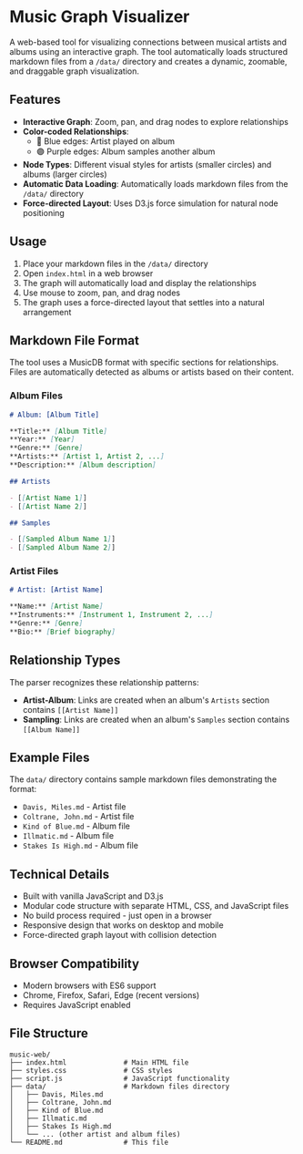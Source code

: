# Music Graph Visualizer

A web-based tool for visualizing connections between musical artists and albums using an interactive graph. The tool automatically loads structured markdown files from a `/data/` directory and creates a dynamic, zoomable, and draggable graph visualization.

## Features

- **Interactive Graph**: Zoom, pan, and drag nodes to explore relationships
- **Color-coded Relationships**:
  - 🔵 Blue edges: Artist played on album
  - 🟣 Purple edges: Album samples another album
- **Node Types**: Different visual styles for artists (smaller circles) and albums (larger circles)
- **Automatic Data Loading**: Automatically loads markdown files from the `/data/` directory
- **Force-directed Layout**: Uses D3.js force simulation for natural node positioning

## Usage

1. Place your markdown files in the `/data/` directory
2. Open `index.html` in a web browser
3. The graph will automatically load and display the relationships
4. Use mouse to zoom, pan, and drag nodes
5. The graph uses a force-directed layout that settles into a natural arrangement

## Markdown File Format

The tool uses a MusicDB format with specific sections for relationships. Files are automatically detected as albums or artists based on their content.

### Album Files
```markdown
# Album: [Album Title]

**Title:** [Album Title]
**Year:** [Year]
**Genre:** [Genre]
**Artists:** [Artist 1, Artist 2, ...]
**Description:** [Album description]

## Artists

- [[Artist Name 1]]
- [[Artist Name 2]]

## Samples

- [[Sampled Album Name 1]]
- [[Sampled Album Name 2]]
```

### Artist Files
```markdown
# Artist: [Artist Name]

**Name:** [Artist Name]
**Instruments:** [Instrument 1, Instrument 2, ...]
**Genre:** [Genre]
**Bio:** [Brief biography]
```

## Relationship Types

The parser recognizes these relationship patterns:

- **Artist-Album**: Links are created when an album's `Artists` section contains `[[Artist Name]]`
- **Sampling**: Links are created when an album's `Samples` section contains `[[Album Name]]`

## Example Files

The `data/` directory contains sample markdown files demonstrating the format:
- `Davis, Miles.md` - Artist file
- `Coltrane, John.md` - Artist file
- `Kind of Blue.md` - Album file
- `Illmatic.md` - Album file
- `Stakes Is High.md` - Album file

## Technical Details

- Built with vanilla JavaScript and D3.js
- Modular code structure with separate HTML, CSS, and JavaScript files
- No build process required - just open in a browser
- Responsive design that works on desktop and mobile
- Force-directed graph layout with collision detection

## Browser Compatibility

- Modern browsers with ES6 support
- Chrome, Firefox, Safari, Edge (recent versions)
- Requires JavaScript enabled

## File Structure

```
music-web/
├── index.html              # Main HTML file
├── styles.css              # CSS styles
├── script.js               # JavaScript functionality
├── data/                   # Markdown files directory
│   ├── Davis, Miles.md
│   ├── Coltrane, John.md
│   ├── Kind of Blue.md
│   ├── Illmatic.md
│   ├── Stakes Is High.md
│   └── ... (other artist and album files)
└── README.md               # This file
```
